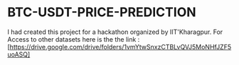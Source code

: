 # BTC-USDT-PRICE-PREDICTION
I had created this project for a hackathon organized by IIT'Kharagpur.
For Access to other datasets here is the the link : [https://drive.google.com/drive/folders/1vmYtwSnxzCTBLvQVJ5MoNHfJZF5uoASQ]
